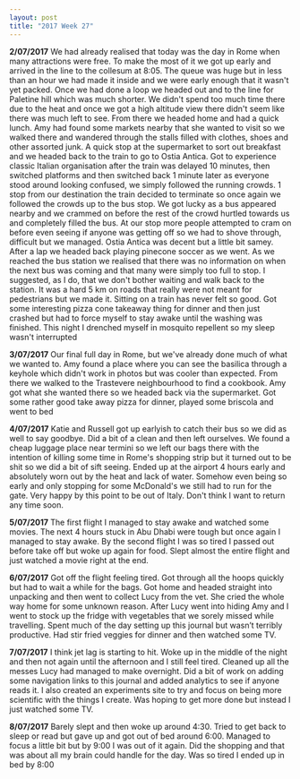 ```yaml
---
layout: post
title: "2017 Week 27"
---
```


**2/07/2017** We had already realised that today was the day in Rome when many attractions were free. To make the most of it we got up early and arrived in the line to the collesum at 8:05. The queue was huge but in less than an hour we had made it inside and we were early enough that it wasn't yet packed. Once we had done a loop we headed out and to the line for Paletine hill which was much shorter. We didn't spend too much time there due to the heat and once we got a high altitude view there didn't seem like there was much left to see. From there we headed home and had a quick lunch. Amy had found some markets nearby that she wanted to visit so we walked there and wandered through the stalls filled with clothes, shoes and other assorted junk. A quick stop at the supermarket to sort out breakfast and we headed back to the train to go to Ostia Antica. Got to experience classic Italian organisation after the train was delayed 10 minutes, then switched platforms and then switched back 1 minute later as everyone stood around looking confused, we simply followed the running crowds. 1 stop from our destination the train decided to terminate so once again we followed the crowds up to the bus stop. We got lucky as a bus appeared nearby and we crammed on before the rest of the crowd hurtled towards us and completely filled the bus. At our stop more people attempted to cram on before even seeing if anyone was getting off so we had to shove through, difficult but we managed. Ostia Antica was decent but a little bit samey. After a lap we headed back playing pinecone soccer as we went. As we reached the bus station we realised that there was no information on when the next bus was coming and that many were simply too full to stop. I suggested, as I do, that we don't bother waiting and walk back to the station. It was a hard 5 km on roads that really were not meant for pedestrians but we made it. Sitting on a train has never felt so good. Got some interesting pizza cone takeaway thing for dinner and then just crashed but had to force myself to stay awake until the washing was finished. This night I drenched myself in mosquito repellent so my sleep wasn't interrupted

**3/07/2017** Our final full day in Rome, but we've already done much of what we wanted to. Amy found a place where you can see the basilica through a keyhole which didn't work in photos but was cooler than expected. From there we walked to the Trastevere neighbourhood to find a cookbook. Amy got what she wanted there so we headed back via the supermarket. Got some rather good take away pizza for dinner, played some briscola and went to bed

**4/07/2017** Katie and Russell got up earlyish to catch their bus so we did as well to say goodbye. Did a bit of a clean and then left ourselves. We found a cheap luggage place near termini so we left our bags there with the intention of killing some time in Rome's shopping strip but it turned out to be shit so we did a bit of sift seeing. Ended up at the airport 4 hours early and absolutely worn out by the heat and lack of water. Somehow even being so early and only stopping for some McDonald's we still had to run for the gate. Very happy by this point to be out of Italy. Don't think I want to return any time soon. 

**5/07/2017** The first flight I managed to stay awake and watched some movies. The next 4 hours stuck in Abu Dhabi were tough but once again I managed to stay awake. By the second flight I was so tired I passed out before take off but woke up again for food. Slept almost the entire flight and just watched a movie right at the end.

**6/07/2017** Got off the flight feeling tired. Got through all the hoops quickly but had to wait a while for the bags. Got home and headed straight into unpacking and then went to collect Lucy from the vet. She cried the whole way home for some unknown reason. After Lucy went into hiding Amy and I went to stock up the fridge with vegetables that we sorely missed while travelling. Spent much of the day setting up this journal but wasn’t terribly productive. Had stir fried veggies for dinner and then watched some TV.

**7/07/2017** I think jet lag is starting to hit. Woke up in the middle of the night and then not again until the afternoon and I still feel tired. Cleaned up all the messes Lucy had managed to make overnight. Did a bit of work on adding some navigation links to this journal and added analytics to see if anyone reads it. I also created an experiments site to try and focus on being more scientific with the things I create. Was hoping to get more done but instead I just watched some TV.

**8/07/2017** Barely slept and then woke up around 4:30. Tried to get back to sleep or read but gave up and got out of bed around 6:00. Managed to focus a little bit but by 9:00 I was out of it again. Did the shopping and that was about all my brain could handle for the day. Was so tired I ended up in bed by 8:00
